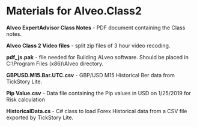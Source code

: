 # Materials for Alveo.Class2

**Alveo ExpertAdvisor Class Notes** - PDF document containing the Class notes.

**Alveo Class 2 Video files** - split zip files of 3 hour video recoding.

**pdf_js.pak** - file needed for Building ALveo software. Should be placed in C:\Program Files (x86)\Alveo directory.

**GBPUSD.M15.Bar.UTC.csv** - GBP/USD M15 Historical Ber data from TickStory Lite.

**Pip Value.csv** - Data file containing the Pip values in USD on 1/25/2019 for Risk calculation

**HistoricalData.cs** - C# class to load Forex Historical data from a CSV file exported by TickStory Lite.


